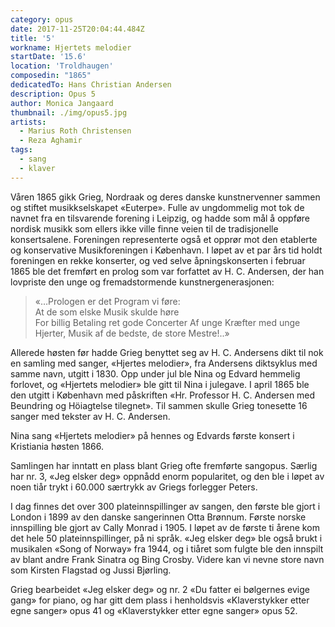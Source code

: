 ```yaml
---
category: opus
date: 2017-11-25T20:04:44.484Z
title: '5'
workname: Hjertets melodier
startDate: '15.6'
location: 'Troldhaugen'
composedin: "1865"
dedicatedTo: Hans Christian Andersen
description: Opus 5
author: Monica Jangaard
thumbnail: ./img/opus5.jpg
artists:
  - Marius Roth Christensen
  - Reza Aghamir
tags:
  - sang
  - klaver
---
```

Våren 1865 gikk Grieg, Nordraak og deres danske kunstnervenner sammen og stiftet musikkselskapet «Euterpe». Fulle av ungdommelig mot tok de navnet fra en tilsvarende forening i Leipzig, og hadde som mål å oppføre nordisk musikk som ellers ikke ville finne veien til de tradisjonelle konsertsalene. Foreningen representerte også et opprør mot den etablerte og konservative Musikforeningen i København. I løpet av et par års tid holdt foreningen en rekke konserter, og ved selve åpningskonserten i februar 1865 ble det fremført en prolog som var forfattet av H. C. Andersen, der han lovpriste den unge og fremadstormende kunstnergenerasjonen:

> «…Prologen er det Program vi føre:  
> At de som elske Musik skulde høre  
> For billig Betaling ret gode Concerter
> Af unge Kræfter med unge Hjerter,
> Musik af de bedste, de store Mestre!..»

Allerede høsten før hadde Grieg benyttet seg av H. C. Andersens dikt til nok en samling med sanger, «Hjertes melodier», fra Andersens diktsyklus med samme navn, utgitt i 1830. Opp under jul ble Nina og Edvard hemmelig forlovet, og «Hjertets melodier» ble gitt til Nina i julegave. I april 1865 ble den utgitt i København med påskriften «Hr. Professor H. C. Andersen med Beundring og Höiagtelse tilegnet». Til sammen skulle Grieg tonesette 16 sanger med tekster av H. C. Andersen.  

Nina sang «Hjertets melodier» på hennes og Edvards første konsert i Kristiania høsten 1866.

Samlingen har inntatt en plass blant Grieg ofte fremførte sangopus. Særlig har nr. 3, «Jeg elsker deg» oppnådd enorm popularitet, og den ble i løpet av noen tiår trykt i 60.000 særtrykk av Griegs forlegger Peters.  

I dag finnes det over 300 plateinnspillinger av sangen, den første ble gjort i London i 1899 av den danske sangerinnen Otta Brønnum. Første norske innspilling ble gjort av Cally Monrad i 1905. I løpet av de første ti årene kom det hele 50 plateinnspillinger, på ni språk. «Jeg elsker deg» ble også brukt i musikalen «Song of Norway» fra 1944, og i tiåret som fulgte ble den innspilt av blant andre Frank Sinatra og Bing Crosby. Videre kan vi nevne store navn som Kirsten Flagstad og Jussi Bjørling.

Grieg bearbeidet «Jeg elsker deg» og nr. 2 «Du fatter ei bølgernes evige gang» for piano, og har gitt dem plass i henholdsvis «Klaverstykker etter egne sanger» opus 41 og «Klaverstykker etter egne sanger» opus 52.
